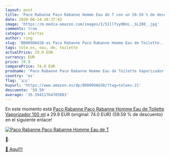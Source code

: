 ```yaml
---
layout: post
title: 'Paco Rabanne Paco Rabanne Homme Eau de T con un 59.59 % de descuento'
date: 2020-06-14 10:37:43
image: 'https://m.media-amazon.com/images/I/51llfsy0BnL._SL200_.jpg'
comments: true
category: ofertas
author: ring
slug: 'B0009OAGS8-es Paco Rabanne Paco Rabanne Homme Eau de Toilette...'
tags: tole.es, eau, de, toilette
actualPrice: 29.9 EUR
currency: EUR
price: 29.9
comparePrice: 74.0 EUR
prodname: 'Paco Rabanne Paco Rabanne Homme Eau de Toilette Vaporizador 100 ml'
country: 'es'
flag: '🇪🇸'
buyurl: 'https://www.amazon.es/dp/B0009OAGS8/?tag=tolees-21'
descuento: '59.59'
average: '35.39411764705883'
---
```


En este momento está [Paco Rabanne Paco Rabanne Homme Eau de Toilette Vaporizador 100 ml](https://www.amazon.es/dp/B0009OAGS8/?tag=tolees-21) a 29.9 EUR (original: 74.0 EUR) (59.59 %  de descuento) en el siguiente enlace!

[![Paco Rabanne Paco Rabanne Homme Eau de T](https://m.media-amazon.com/images/I/51llfsy0BnL._SL200_.jpg)](https://www.amazon.es/dp/B0009OAGS8/?tag=tolees-21)

🔎:


[🛒 Aquí!!!](https://www.amazon.es/dp/B0009OAGS8/?tag=tolees-21)
